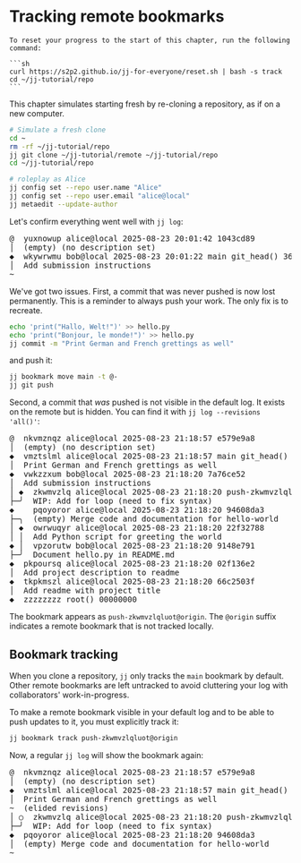 # Tracking remote bookmarks

````admonish reset title="Reset your progress" collapsible=true
To reset your progress to the start of this chapter, run the following command:

```sh
curl https://s2p2.github.io/jj-for-everyone/reset.sh | bash -s track
cd ~/jj-tutorial/repo
```
````

This chapter simulates starting fresh by re-cloning a repository, as if on a new computer.

```sh
# Simulate a fresh clone
cd ~
rm -rf ~/jj-tutorial/repo
jj git clone ~/jj-tutorial/remote ~/jj-tutorial/repo
cd ~/jj-tutorial/repo

# roleplay as Alice
jj config set --repo user.name "Alice"
jj config set --repo user.email "alice@local"
jj metaedit --update-author
```

Let's confirm everything went well with `jj log`:

<!-- generated by aha script -->
<pre class="aha">
<span class="bold "></span><span class="bold green ">@</span>  <span class="bold "></span><span class="bold highlighted purple ">y</span><span class="bold highlighted dimgray ">uxnowup</span><span class="bold "> </span><span class="bold yellow ">alice@local</span><span class="bold "> </span><span class="bold highlighted cyan ">2025-08-23 20:01:42</span><span class="bold "> </span><span class="bold highlighted blue ">1</span><span class="bold highlighted dimgray ">043cd89</span><span class="bold "></span>
│  <span class="bold "></span><span class="bold highlighted green ">(empty)</span><span class="bold "> </span><span class="bold highlighted green ">(no description set)</span><span class="bold "></span>
<span class="bold "></span><span class="bold highlighted cyan ">◆</span>  <span class="bold "></span><span class="bold purple ">w</span><span class="highlighted dimgray ">kywrwmu</span> <span class="yellow ">bob@local</span> <span class="cyan ">2025-08-23 20:01:22</span> <span class="purple ">main</span> <span class="green ">git_head()</span> <span class="bold "></span><span class="bold blue ">3</span><span class="highlighted dimgray ">6c08763</span>
│  Add submission instructions
~
</pre>

We've got two issues. First, a commit that was never pushed is now lost permanently. This is a reminder to always push your work. The only fix is to recreate.

```sh
echo 'print("Hallo, Welt!")' >> hello.py
echo 'print("Bonjour, le monde!")' >> hello.py
jj commit -m "Print German and French grettings as well"
```

and push it:
```sh
jj bookmark move main -t @-
jj git push
```

Second, a commit that *was* pushed is not visible in the default log. It exists on the remote but is hidden. You can find it with `jj log --revisions 'all()'`:

<!-- generated by aha script -->
<pre class="aha">
<span class="bold "></span><span class="bold green ">@</span>  <span class="bold "></span><span class="bold highlighted purple ">n</span><span class="bold highlighted dimgray ">kvmznqz</span><span class="bold "> </span><span class="bold yellow ">alice@local</span><span class="bold "> </span><span class="bold highlighted cyan ">2025-08-23 21:18:57</span><span class="bold "> </span><span class="bold highlighted blue ">e</span><span class="bold highlighted dimgray ">579e9a8</span><span class="bold "></span>
│  <span class="bold "></span><span class="bold highlighted green ">(empty)</span><span class="bold "> </span><span class="bold highlighted green ">(no description set)</span><span class="bold "></span>
<span class="bold "></span><span class="bold highlighted cyan ">◆</span>  <span class="bold "></span><span class="bold purple ">v</span><span class="highlighted dimgray ">mztslml</span> <span class="yellow ">alice@local</span> <span class="cyan ">2025-08-23 21:18:57</span> <span class="purple ">main</span> <span class="green ">git_head()</span> <span class="bold "></span><span class="bold blue ">a</span><span class="highlighted dimgray ">928e18a</span>
│  Print German and French grettings as well
<span class="bold "></span><span class="bold highlighted cyan ">◆</span>  <span class="bold "></span><span class="bold purple ">vw</span><span class="highlighted dimgray ">kzzxum</span> <span class="yellow ">bob@local</span> <span class="cyan ">2025-08-23 21:18:20</span> <span class="bold "></span><span class="bold blue ">7</span><span class="highlighted dimgray ">a76ce52</span>
│  Add submission instructions
│ <span class="bold "></span><span class="bold highlighted cyan ">◆</span>  <span class="bold "></span><span class="bold purple ">zk</span><span class="highlighted dimgray ">wmvzlq</span> <span class="yellow ">alice@local</span> <span class="cyan ">2025-08-23 21:18:20</span> <span class="purple ">push-zkwmvzlqluot@origin</span> <span class="bold "></span><span class="bold blue ">a7</span><span class="highlighted dimgray ">cd6be9</span>
├─╯  WIP: Add for loop (need to fix syntax)
<span class="bold "></span><span class="bold highlighted cyan ">◆</span>    <span class="bold "></span><span class="bold purple ">pq</span><span class="highlighted dimgray ">oyoror</span> <span class="yellow ">alice@local</span> <span class="cyan ">2025-08-23 21:18:20</span> <span class="bold "></span><span class="bold blue ">94</span><span class="highlighted dimgray ">608da3</span>
├─╮  <span class="green ">(empty)</span> Merge code and documentation for hello-world
│ <span class="bold "></span><span class="bold highlighted cyan ">◆</span>  <span class="bold "></span><span class="bold purple ">o</span><span class="highlighted dimgray ">wrwuqyr</span> <span class="yellow ">alice@local</span> <span class="cyan ">2025-08-23 21:18:20</span> <span class="bold "></span><span class="bold blue ">22</span><span class="highlighted dimgray ">f32788</span>
│ │  Add Python script for greeting the world
<span class="bold "></span><span class="bold highlighted cyan ">◆</span> │  <span class="bold "></span><span class="bold purple ">vp</span><span class="highlighted dimgray ">zorutw</span> <span class="yellow ">bob@local</span> <span class="cyan ">2025-08-23 21:18:20</span> <span class="bold "></span><span class="bold blue ">91</span><span class="highlighted dimgray ">48e791</span>
├─╯  Document hello.py in README.md
<span class="bold "></span><span class="bold highlighted cyan ">◆</span>  <span class="bold "></span><span class="bold purple ">pk</span><span class="highlighted dimgray ">poursq</span> <span class="yellow ">alice@local</span> <span class="cyan ">2025-08-23 21:18:20</span> <span class="bold "></span><span class="bold blue ">02</span><span class="highlighted dimgray ">f136e2</span>
│  Add project description to readme
<span class="bold "></span><span class="bold highlighted cyan ">◆</span>  <span class="bold "></span><span class="bold purple ">t</span><span class="highlighted dimgray ">kpkmszl</span> <span class="yellow ">alice@local</span> <span class="cyan ">2025-08-23 21:18:20</span> <span class="bold "></span><span class="bold blue ">6</span><span class="highlighted dimgray ">6c2503f</span>
│  Add readme with project title
<span class="bold "></span><span class="bold highlighted cyan ">◆</span>  <span class="bold "></span><span class="bold purple ">zz</span><span class="highlighted dimgray ">zzzzzz</span> <span class="green ">root()</span> <span class="bold "></span><span class="bold blue ">00</span><span class="highlighted dimgray ">000000</span>
</pre>

The bookmark appears as `push-zkwmvzlqluot@origin`. The `@origin` suffix indicates a remote bookmark that is not tracked locally.

## Bookmark tracking

When you clone a repository, `jj` only tracks the `main` bookmark by default. Other remote bookmarks are left untracked to avoid cluttering your log with collaborators' work-in-progress.

To make a remote bookmark visible in your default log and to be able to push updates to it, you must explicitly track it:

```sh
jj bookmark track push-zkwmvzlqluot@origin
```

Now, a regular `jj log` will show the bookmark again:

<!-- generated by aha script -->
<pre class="aha">
<span class="bold "></span><span class="bold green ">@</span>  <span class="bold "></span><span class="bold highlighted purple ">n</span><span class="bold highlighted dimgray ">kvmznqz</span><span class="bold "> </span><span class="bold yellow ">alice@local</span><span class="bold "> </span><span class="bold highlighted cyan ">2025-08-23 21:18:57</span><span class="bold "> </span><span class="bold highlighted blue ">e</span><span class="bold highlighted dimgray ">579e9a8</span><span class="bold "></span>
│  <span class="bold "></span><span class="bold highlighted green ">(empty)</span><span class="bold "> </span><span class="bold highlighted green ">(no description set)</span><span class="bold "></span>
<span class="bold "></span><span class="bold highlighted cyan ">◆</span>  <span class="bold "></span><span class="bold purple ">v</span><span class="highlighted dimgray ">mztslml</span> <span class="yellow ">alice@local</span> <span class="cyan ">2025-08-23 21:18:57</span> <span class="purple ">main</span> <span class="green ">git_head()</span> <span class="bold "></span><span class="bold blue ">a9</span><span class="highlighted dimgray ">28e18a</span>
│  Print German and French grettings as well
<span class="highlighted dimgray ">~</span>  <span class="highlighted dimgray ">(elided revisions)</span>
│ ○  <span class="bold "></span><span class="bold purple ">z</span><span class="highlighted dimgray ">kwmvzlq</span> <span class="yellow ">alice@local</span> <span class="cyan ">2025-08-23 21:18:20</span> <span class="purple ">push-zkwmvzlqluot</span> <span class="bold "></span><span class="bold blue ">a7</span><span class="highlighted dimgray ">cd6be9</span>
├─╯  WIP: Add for loop (need to fix syntax)
<span class="bold "></span><span class="bold highlighted cyan ">◆</span>  <span class="bold "></span><span class="bold purple ">p</span><span class="highlighted dimgray ">qoyoror</span> <span class="yellow ">alice@local</span> <span class="cyan ">2025-08-23 21:18:20</span> <span class="bold "></span><span class="bold blue ">9</span><span class="highlighted dimgray ">4608da3</span>
│  <span class="green ">(empty)</span> Merge code and documentation for hello-world
~
</pre>
